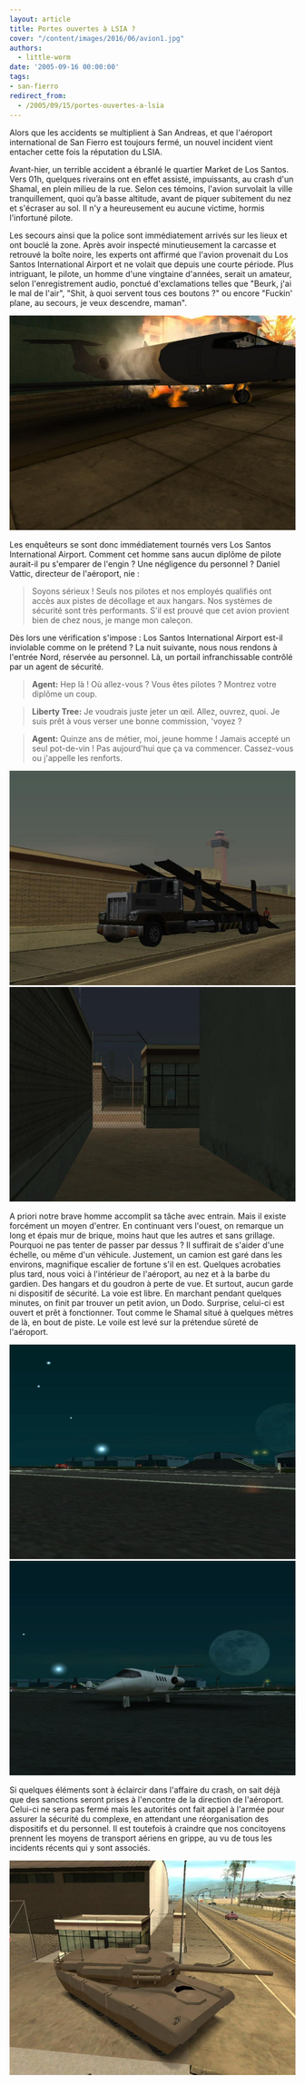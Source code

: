 ```yaml
---
layout: article
title: Portes ouvertes à LSIA ?
cover: "/content/images/2016/06/avion1.jpg"
authors:
  - little-worm
date: '2005-09-16 00:00:00'
tags:
- san-fierro
redirect_from:
  - /2005/09/15/portes-ouvertes-a-lsia
---
```


Alors que les accidents se multiplient à San Andreas, et que l'aéroport international de San Fierro est toujours fermé, un nouvel incident vient entacher cette fois la réputation du LSIA.

Avant-hier, un terrible accident a ébranlé le quartier Market de Los Santos. Vers 01h, quelques riverains ont en effet assisté, impuissants, au crash d'un Shamal, en plein milieu de la rue. Selon ces témoins, l'avion survolait la ville tranquillement, quoi qu’à basse altitude, avant de piquer subitement du nez et s'écraser au sol. Il n'y a heureusement eu aucune victime, hormis l'infortuné pilote.

Les secours ainsi que la police sont immédiatement arrivés sur les lieux et ont bouclé la zone. Après avoir inspecté minutieusement la carcasse et retrouvé la boîte noire, les experts ont affirmé que l'avion provenait du Los Santos International Airport et ne volait que depuis une courte période. Plus intriguant, le pilote, un homme d'une vingtaine d'années, serait un amateur, selon l'enregistrement audio, ponctué d'exclamations telles que "Beurk, j'ai le mal de l'air", "Shit, à quoi servent tous ces boutons ?" ou encore "Fuckin' plane, au secours, je veux descendre, maman".

![](/content/images/2005/01/avion2.jpg)

Les enquêteurs se sont donc immédiatement tournés vers Los Santos International Airport. Comment cet homme sans aucun diplôme de pilote aurait-il pu s'emparer de l'engin ? Une négligence du personnel ? Daniel Vattic, directeur de l'aéroport, nie :

> Soyons sérieux ! Seuls nos pilotes et nos employés qualifiés ont accès aux pistes de décollage et aux hangars. Nos systèmes de sécurité sont très performants. S'il est prouvé que cet avion provient bien de chez nous, je mange mon caleçon.

Dès lors une vérification s'impose : Los Santos International Airport est-il inviolable comme on le prétend ? La nuit suivante, nous nous rendons à l'entrée Nord, réservée au personnel. Là, un portail infranchissable contrôlé par un agent de sécurité.

> **Agent:** Hep là ! Où allez-vous ? Vous êtes pilotes ? Montrez votre diplôme un coup.

> **Liberty Tree:** Je voudrais juste jeter un œil. Allez, ouvrez, quoi. Je suis prêt à vous verser une bonne commission, 'voyez ?

> **Agent:** Quinze ans de métier, moi, jeune homme ! Jamais accepté un seul pot-de-vin ! Pas aujourd'hui que ça va commencer. Cassez-vous ou j'appelle les renforts.

![](/content/images/2005/01/avion3.jpg)
![](/content/images/2005/01/avion4.jpg)

A priori notre brave homme accomplit sa tâche avec entrain. Mais il existe forcément un moyen d'entrer. En continuant vers l'ouest, on remarque un long et épais mur de brique, moins haut que les autres et sans grillage. Pourquoi ne pas tenter de passer par dessus ? Il suffirait de s'aider d'une échelle, ou même d'un véhicule. Justement, un camion est garé dans les environs, magnifique escalier de fortune s'il en est. Quelques acrobaties plus tard, nous voici à l'intérieur de l'aéroport, au nez et à la barbe du gardien. Des hangars et du goudron à perte de vue. Et surtout, aucun garde ni dispositif de sécurité. La voie est libre. En marchant pendant quelques minutes, on finit par trouver un petit avion, un Dodo. Surprise, celui-ci est ouvert et prêt à fonctionner. Tout comme le Shamal situé à quelques mètres de là, en bout de piste. Le voile est levé sur la prétendue sûreté de l'aéroport.

![](/content/images/2005/01/avion5.jpg)
![](/content/images/2005/01/avion6.jpg)

Si quelques éléments sont à éclaircir dans l'affaire du crash, on sait déjà que des sanctions seront prises à l'encontre de la direction de l'aéroport. Celui-ci ne sera pas fermé mais les autorités ont fait appel à l'armée pour assurer la sécurité du complexe, en attendant une réorganisation des dispositifs et du personnel. Il est toutefois à craindre que nos concitoyens prennent les moyens de transport aériens en grippe, au vu de tous les incidents récents qui y sont associés.

![](/content/images/2005/01/avion7.jpg)